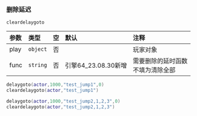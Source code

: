 ### 删除延迟

`cleardelaygoto`

| 参数 | 类型     | 空   | 默认                | 注释                                 |
| :--- | :------- | :--- | :------------------ | :----------------------------------- |
| play | `object` | 否   |                     | 玩家对象                             |
| func | `string` | 否   | 引擎64_23.08.30新增 | 需要删除的延时函数<br />不填为清除全部 |
```lua
delaygoto(actor,1000,"test_jump1",0)
cleardelaygoto(actor,"test_jump1")

delaygoto(actor,1000,"test_jump2,1,2,3",0)
cleardelaygoto(actor,"test_jump2,1,2,3")
```

